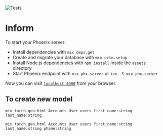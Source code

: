 ![Tests](https://github.com/monjohn/inform/workflows/Elixir%20CI/badge.svg)

# Inform

To start your Phoenix server:

- Install dependencies with `mix deps.get`
- Create and migrate your database with `mix ecto.setup`
- Install Node.js dependencies with `npm install` inside the `assets` directory
- Start Phoenix endpoint with `mix phx.server` or `iex -S mix phx.server`

Now you can visit [`localhost:4000`](http://localhost:4000) from your browser.

## To create new model

`mix torch.gen.html Accounts User users first_name:string last_name:string`

`mix torch.gen.html Accounts User users first_name:string last_name:string phone:string`
